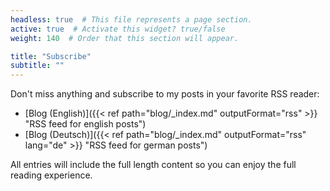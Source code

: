 ```yaml
---
headless: true  # This file represents a page section.
active: true  # Activate this widget? true/false
weight: 140  # Order that this section will appear.

title: "Subscribe"
subtitle: ""
---
```


Don't miss anything and subscribe to my posts in your favorite RSS reader:

* [Blog (English)]({{< ref path="blog/_index.md" outputFormat="rss" >}} "RSS feed for english posts")
* [Blog (Deutsch)]({{< ref path="blog/_index.md" outputFormat="rss" lang="de" >}} "RSS feed for german posts")

All entries will include the full length content so you can enjoy the full reading experience.
